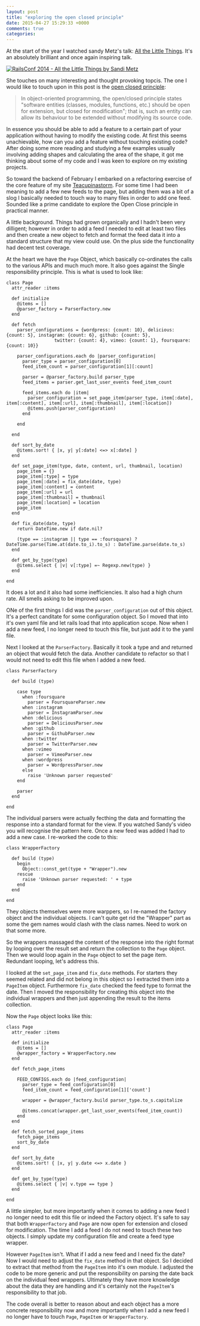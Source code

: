 ```yaml
---
layout: post
title: "exploring the open closed principle"
date: 2015-04-27 15:29:33 +0000
comments: true
categories: 
---
```

At the start of the year I watched sandy Metz's talk: [All the Little Things](https://www.youtube.com/watch?v=8bZh5LMaSmE). It's an absolutely brilliant and once again inspiring talk.

[![RailsConf 2014 - All the Little Things by Sandi Metz](http://img.youtube.com/vi/8bZh5LMaSmE/0.jpg)](https://www.youtube.com/watch?v=8bZh5LMaSmE)

She touches on many interesting and thought provoking topcis. The one I would like to touch upon in this post is the [open closed principle](http://en.wikipedia.org/wiki/Open/closed_principle):

> In object-oriented programming, the open/closed principle states "software entities (classes, modules, functions, etc.) should be open for extension, but closed for modification"; that is, such an entity can allow its behaviour to be extended without modifying its source code.

In essence you should be able to add a feature to a certain part of your application without having to modify the existing code. At first this seems unachievable, how can you add a feature without touching existing code? After doing some more reading and studying a few examples usually involving adding shapes and calculating the area of the shape, it got me thinking about some of my code and I was keen to explore on my existing projects.

So toward the backend of February I embarked on a refactoring exercise of the core feature of my site [Teacupinastorm](http://www.tcias.co.uk/). For some time I had been meaning to add a few new feeds to the page, but adding them was a bit of a slog I basically needed to touch way to many files in order to add one feed. Sounded like a prime candidate to explore the Open Close principle in practical manner.

A little background. Things had grown organically and I hadn't been very dilligent; however in order to add a feed I needed to edit at least two files and then create a new object to fetch and format the feed data it into a standard structure that my view could use. On the plus side the functionality had decent test coverage.

At the heart we have the `Page` Object, which basically co-ordinates the calls to the various APIs and much much more. It also goes against the Single responsibility principle. This is what is used to look like: 

```
class Page
  attr_reader :items

  def initialize
    @items = []
    @parser_factory = ParserFactory.new
  end

  def fetch
    parser_configurations = {wordpress: {count: 10}, delicious: {count: 5}, instagram: {count: 6}, github: {count: 5},
                  twitter: {count: 4}, vimeo: {count: 1}, foursquare: {count: 10}}

    parser_configurations.each do |parser_configuration|
      parser_type = parser_configuration[0]
      feed_item_count = parser_configuration[1][:count]

      parser = @parser_factory.build parser_type
      feed_items = parser.get_last_user_events feed_item_count

      feed_items.each do |item|
        parser_configuration = set_page_item(parser_type, item[:date], item[:content], item[:url], item[:thumbnail], item[:location])
        @items.push(parser_configuration)
      end

    end

  end

  def sort_by_date
    @items.sort! { |x, y| y[:date] <=> x[:date] }
  end

  def set_page_item(type, date, content, url, thumbnail, location)
    page_item = {}
    page_item[:type] = type
    page_item[:date] = fix_date(date, type)
    page_item[:content] = content
    page_item[:url] = url
    page_item[:thumbnail] = thumbnail
    page_item[:location] = location
    page_item
  end

  def fix_date(date, type)
    return DateTime.new if date.nil?

    (type == :instagram || type == :foursquare) ? DateTime.parse(Time.at(date.to_i).to_s) : DateTime.parse(date.to_s)
  end

  def get_by_type(type)
    @items.select { |v| v[:type] =~ Regexp.new(type) }
  end

end
```

It does a lot and it also had some inefficiencies. It also had a high churn rate. All smells asking to be improved upon.

ONe of the first things I did was the `parser_configuration` out of this object. It's a perfect canditate for some configuration object. So I moved that into it's own yaml file and let rails load that into application scope. Now when I add a new feed, I no longer need to touch this file, but just add it to the yaml file. 

Next I looked at the `ParserFactory`. Basically it took a type and and returned an object that would fetch the data. Another candidate to refactor so that I would not need to edit this file when I added a new feed.

```
class ParserFactory

  def build (type)

    case type
      when :foursquare
        parser = FoursquareParser.new
      when :instagram
        parser = InstagramParser.new
      when :delicious
        parser = DeliciousParser.new
      when :github
        parser = GithubParser.new
      when :twitter
        parser = TwitterParser.new
      when :vimeo
        parser = VimeoParser.new
      when :wordpress
        parser = WordpressParser.new
      else
        raise 'Unknown parser requested'
    end

    parser
  end

end
```

The individual parsers were actually fecthing the data and formatting the response into a standard format for the view. If you watched Sandy's video you will recognise the pattern here. Once a new feed was added I had to add a new case. I re-worked the code to this:

```
class WrapperFactory

  def build (type)
    begin
      Object::const_get(type + "Wrapper").new
    rescue
      raise 'Unknown parser requested: ' + type
    end
  end

end
```

They objects themselves were more warppers, so I re-named the factory object and the individual objects. I can't quite get rid the "Wrapper" part as some the gem names would clash with the class names. Need to work on that some more.

So the wrappers massaged the content of the response into the right format by looping over the result set and return the collection to the `Page` object. Then we would loop again in the `Page` object to set the page item. Redundant looping, let's address this.

I looked at the `set_page_item` and `fix_date` methods. For starters they seemed related and did not belong in this object so I extracted them into a `PageItem` object. Furthermore `fix_date` checked the feed type to format the date. Then I moved the responsibility for creating this object into the individual wrappers and then just appending the result to the items collection.

Now the `Page` object looks like this:

```
class Page
  attr_reader :items

  def initialize
    @items = []
    @wrapper_factory = WrapperFactory.new
  end

  def fetch_page_items

    FEED_CONFIGS.each do |feed_configuration|
      parser_type = feed_configuration[0]
      feed_item_count = feed_configuration[1]['count']

      wrapper = @wrapper_factory.build parser_type.to_s.capitalize

      @items.concat(wrapper.get_last_user_events(feed_item_count))
    end
  end

  def fetch_sorted_page_items
    fetch_page_items
    sort_by_date
  end

  def sort_by_date
    @items.sort! { |x, y| y.date <=> x.date }
  end

  def get_by_type(type)
    @items.select { |v| v.type == type }
  end

end
```

A little simpler, but more importantly when it comes to adding a new feed I no longer need to edit this file or indeed the Factory object. It's safe to say that both `WrapperFactory` and `Page` are now open for extension and closed for modification. The time I add a feed I do not need to touch these two objects. I simply update my configuration file and create a feed type wrapper. 

However `PageItem` isn't. What if I add a new feed and I need fix the date? Now I would need to adjust the `fix_date` method in that object. So I decided to extract that method from the `PageItem` into it's own module. I adjusted the code to be more generic and put the responsibility on parsing the date back on the individual feed wrappers. Ultimately they have more knowledge about the data they are handling and it's certainly not the `PageItem`'s responsibility to that job.

The code overall is better to reason about and each object has a more concrete responsibility now and more importantly when I add a new feed I no longer have to touch `Page`, `PageItem` or `WrapperFactory`. 